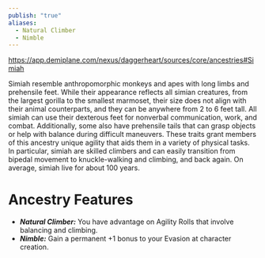 ```yaml
---
publish: "true"
aliases:
  - Natural Climber
  - Nimble
---
```

https://app.demiplane.com/nexus/daggerheart/sources/core/ancestries#Simiah

Simiah resemble anthropomorphic monkeys and apes with long limbs and prehensile feet. While their appearance reflects all simian creatures, from the largest gorilla to the smallest marmoset, their size does not align with their animal counterparts, and they can be anywhere from 2 to 6 feet tall. All simiah can use their dexterous feet for nonverbal communication, work, and combat. Additionally, some also have prehensile tails that can grasp objects or help with balance during difficult maneuvers. These traits grant members of this ancestry unique agility that aids them in a variety of physical tasks. In particular, simiah are skilled climbers and can easily transition from bipedal movement to knuckle-walking and climbing, and back again. On average, simiah live for about 100 years.
# Ancestry Features
* ***Natural Climber:*** You have advantage on Agility Rolls that involve balancing and climbing.
* ***Nimble:*** Gain a permanent +1 bonus to your Evasion at character creation.
